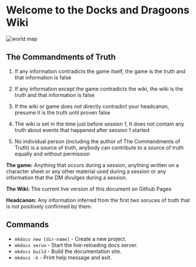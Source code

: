 # Welcome to the Docks and Dragoons Wiki

![world map](images/world_map_1.jpg "world map")

## The Commandments of Truth 

1. If any information contradicts the game itself, the game is the truth and that information is false

2. If any information except the game contradicts the wiki, the wiki is the truth and that information is false

3. If the wiki or game does not directly contradict your headcanon, presume it is the truth until proven false

4. The wiki is set in the time just before session 1, It does not contain any truth about events that happened after session 1 started 

5. No individual person (including the author of The Commandments of Truth) is a source of truth, anybody can contribute to a source of truth equally and without permission

**The game:** Anything that occurs during a session, anything written on a character sheet or any other material used during a session or any information that the DM divulges during a session. 

**The Wiki:** The current live version of this document on Github Pages 

**Headcanon:** Any information inferred from the first two soruces of truth that is not positively confirmed by them. 


## Commands

* `mkdocs new [dir-name]` - Create a new project.
* `mkdocs serve` - Start the live-reloading docs server.
* `mkdocs build` - Build the documentation site.
* `mkdocs -h` - Print help message and exit.